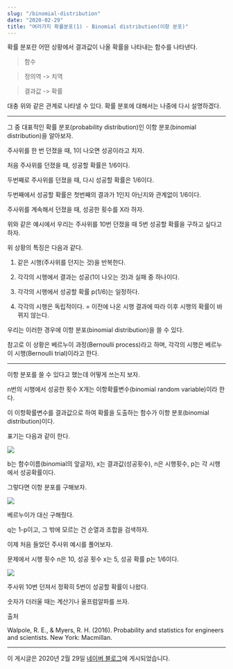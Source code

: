 ```yaml
---
slug: "/binomial-distribution"
date: "2020-02-29"
title: "여러가지 확률분포(1) - Binomial distribution(이항 분포)"
---
```


확률 분포란 어떤 상황에서 결과값이 나올 확률을 나타내는 함수를 나타낸다.


> 함수

> 

> 정의역 -&gt; 치역

> 

> 결과값 -&gt; 확률


대충 위와 같은 관계로 나타낼 수 있다. 확률 분포에 대해서는 나중에 다시 설명하겠다.


---


그 중 대표적인 확률 분포(probability distribution)인 이항 분포(binomial distribution)을 알아보자.


주사위를 한 번 던졌을 때, 1이 나오면 성공이라고 치자.

처음 주사위를 던졌을 때, 성공할 확률은 1/6이다.

두번째로 주사위를 던졌을 때, 다시 성공할 확률은 1/6이다.

두번째에서 성공할 확률은 첫번째의 결과가 1인지 아닌지와 관계없이 1/6이다.

주사위를 계속해서 던졌을 때, 성공한 횟수를 X라 하자.


위와 같은 예시에서 우리는 주사위를 10번 던졌을 때 5번 성공할 확률을 구하고 싶다고 하자.


위 상황의 특징은 다음과 같다.


1. 같은 시행(주사위를 던지는 것)을 반복한다.


2. 각각의 시행에서 결과는 성공(1이 나오는 것)과 실패 중 하나이다.


3. 각각의 시행에서 성공할 확률 p(1/6)는 일정하다.


4. 각각의 시행은 독립적이다. = 이전에 나온 시행 결과에 따라 이후 시행의 확률이 바뀌지 않는다.



우리는 이러한 경우에 이항 분포(binomial distribution)을 쓸 수 있다.


참고로 이 상황은 베르누이 과정(Bernoulli process)라고 하며, 각각의 시행은 베르누이 시행(Bernoulli trial)이라고 한다.


---


이항 분포를 쓸 수 있다고 했는데 어떻게 쓰는지 보자.


n번의 시행에서 성공한 횟수 X개는 이항확률변수(binomial random variable)이라 한다.


이 이항확률변수를 결과값으로 하여 확률을 도출하는 함수가 이항 분포(binomial distribution)이다.


표기는 다음과 같이 한다.


![](https://cdn.hashnode.com/res/hashnode/image/upload/v1681461486165/50578605-fcfe-409e-8901-b318fdefd4f3.png)



b는 함수이름(binomial의 앞글자), x는 결과값(성공횟수), n은 시행횟수, p는 각 시행에서 성공확률이다.


그렇다면 이항 분포를 구해보자.


![](https://cdn.hashnode.com/res/hashnode/image/upload/v1681461502431/170f0712-e4a5-440c-a6ae-0a4e9b0441e3.png)


베르누이가 대신 구해줬다.


q는 1-p이고, 그 밖에 모르는 건 순열과 조합을 검색하자.


이제 처음 들었던 주사위 예시를 풀어보자.


문제에서 시행 횟수 n은 10, 성공 횟수 x는 5, 성공 확률 p는 1/6이다.


![](https://cdn.hashnode.com/res/hashnode/image/upload/v1681461520753/532ce3b0-dc4b-44c9-b7ab-a9082e9d2b03.png)


주사위 10번 던져서 정확히 5번이 성공할 확률이 나왔다.


숫자가 더러울 때는 계산기나 울프럼알파를 쓰자.


출처


Walpole, R. E., & Myers, R. H. (2016). Probability and statistics for engineers and scientists. New York: Macmillan.


---


이 게시글은 2020년 2월 29일 [네이버 블로그](https://blog.naver.com/yongtae923/221830514483)에 게시되었습니다.